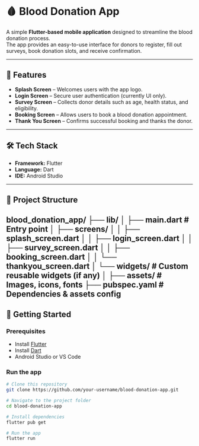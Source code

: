 # 🩸 Blood Donation App  

A simple **Flutter-based mobile application** designed to streamline the blood donation process.  
The app provides an easy-to-use interface for donors to register, fill out surveys, book donation slots, and receive confirmation.  

---

## 📱 Features  

- **Splash Screen** – Welcomes users with the app logo.  
- **Login Screen** – Secure user authentication (currently UI only).  
- **Survey Screen** – Collects donor details such as age, health status, and eligibility.  
- **Booking Screen** – Allows users to book a blood donation appointment.  
- **Thank You Screen** – Confirms successful booking and thanks the donor.  

---

## 🛠️ Tech Stack  

- **Framework:** Flutter  
- **Language:** Dart  
- **IDE:** Android Studio  

---

## 📂 Project Structure  

blood_donation_app/
├── lib/
│ ├── main.dart # Entry point
│ ├── screens/
│ │ ├── splash_screen.dart
│ │ ├── login_screen.dart
│ │ ├── survey_screen.dart
│ │ ├── booking_screen.dart
│ │ └── thankyou_screen.dart
│ └── widgets/ # Custom reusable widgets (if any)
│
├── assets/ # Images, icons, fonts
├── pubspec.yaml # Dependencies & assets config
---

## 🚀 Getting Started  

### Prerequisites  
- Install [Flutter](https://flutter.dev/docs/get-started/install)  
- Install [Dart](https://dart.dev/get-dart)  
- Android Studio or VS Code  

### Run the app  
```bash
# Clone this repository
git clone https://github.com/your-username/blood-donation-app.git  

# Navigate to the project folder
cd blood-donation-app  

# Install dependencies
flutter pub get  

# Run the app
flutter run 
